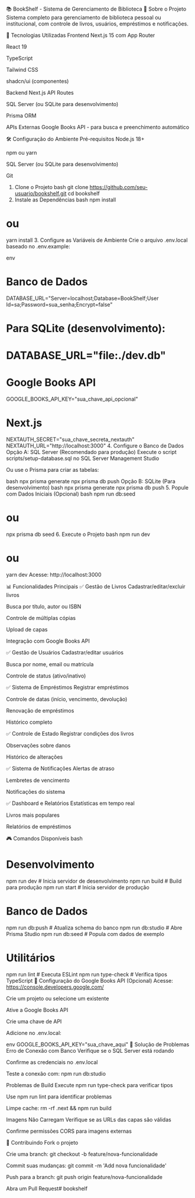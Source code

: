 📚 BookShelf - Sistema de Gerenciamento de Biblioteca
🎯 Sobre o Projeto
Sistema completo para gerenciamento de biblioteca pessoal ou institucional, com controle de livros, usuários, empréstimos e notificações.

🚀 Tecnologias Utilizadas
Frontend
Next.js 15 com App Router

React 19

TypeScript

Tailwind CSS

shadcn/ui (componentes)

Backend
Next.js API Routes

SQL Server (ou SQLite para desenvolvimento)

Prisma ORM

APIs Externas
Google Books API - para busca e preenchimento automático

🛠️ Configuração do Ambiente
Pré-requisitos
Node.js 18+

npm ou yarn

SQL Server (ou SQLite para desenvolvimento)

Git

1. Clone o Projeto
bash
git clone https://github.com/seu-usuario/bookshelf.git
cd bookshelf
2. Instale as Dependências
bash
npm install
# ou
yarn install
3. Configure as Variáveis de Ambiente
Crie o arquivo .env.local baseado no .env.example:

env
# Banco de Dados
DATABASE_URL="Server=localhost;Database=BookShelf;User Id=sa;Password=sua_senha;Encrypt=false"

# Para SQLite (desenvolvimento):
# DATABASE_URL="file:./dev.db"

# Google Books API
GOOGLE_BOOKS_API_KEY="sua_chave_api_opcional"

# Next.js
NEXTAUTH_SECRET="sua_chave_secreta_nextauth"
NEXTAUTH_URL="http://localhost:3000"
4. Configure o Banco de Dados
Opção A: SQL Server (Recomendado para produção)
Execute o script scripts/setup-database.sql no SQL Server Management Studio

Ou use o Prisma para criar as tabelas:

bash
npx prisma generate
npx prisma db push
Opção B: SQLite (Para desenvolvimento)
bash
npx prisma generate
npx prisma db push
5. Popule com Dados Iniciais (Opcional)
bash
npm run db:seed
# ou
npx prisma db seed
6. Execute o Projeto
bash
npm run dev
# ou
yarn dev
Acesse: http://localhost:3000

📊 Funcionalidades Principais
✅ Gestão de Livros
Cadastrar/editar/excluir livros

Busca por título, autor ou ISBN

Controle de múltiplas cópias

Upload de capas

Integração com Google Books API

✅ Gestão de Usuários
Cadastrar/editar usuários

Busca por nome, email ou matrícula

Controle de status (ativo/inativo)

✅ Sistema de Empréstimos
Registrar empréstimos

Controle de datas (início, vencimento, devolução)

Renovação de empréstimos

Histórico completo

✅ Controle de Estado
Registrar condições dos livros

Observações sobre danos

Histórico de alterações

✅ Sistema de Notificações
Alertas de atraso

Lembretes de vencimento

Notificações do sistema

✅ Dashboard e Relatórios
Estatísticas em tempo real

Livros mais populares

Relatórios de empréstimos

🎮 Comandos Disponíveis
bash
# Desenvolvimento
npm run dev          # Inicia servidor de desenvolvimento
npm run build        # Build para produção
npm run start        # Inicia servidor de produção

# Banco de Dados
npm run db:push      # Atualiza schema do banco
npm run db:studio    # Abre Prisma Studio
npm run db:seed      # Popula com dados de exemplo

# Utilitários
npm run lint         # Executa ESLint
npm run type-check   # Verifica tipos TypeScript
🔧 Configuração do Google Books API (Opcional)
Acesse: https://console.developers.google.com/

Crie um projeto ou selecione um existente

Ative a Google Books API

Crie uma chave de API

Adicione no .env.local:

env
GOOGLE_BOOKS_API_KEY="sua_chave_aqui"
🐛 Solução de Problemas
Erro de Conexão com Banco
Verifique se o SQL Server está rodando

Confirme as credenciais no .env.local

Teste a conexão com: npm run db:studio

Problemas de Build
Execute npm run type-check para verificar tipos

Use npm run lint para identificar problemas

Limpe cache: rm -rf .next && npm run build

Imagens Não Carregam
Verifique se as URLs das capas são válidas

Confirme permissões CORS para imagens externas

🤝 Contribuindo
Fork o projeto

Crie uma branch: git checkout -b feature/nova-funcionalidade

Commit suas mudanças: git commit -m 'Add nova funcionalidade'

Push para a branch: git push origin feature/nova-funcionalidade

Abra um Pull Request# bookshelf
